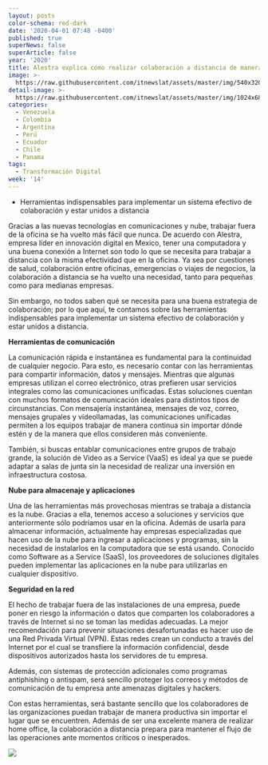 ```yaml
---
layout: posts
color-schema: red-dark
date: '2020-04-01 07:48 -0400'
published: true
superNews: false
superArticle: false
year: '2020'
title: Alestra explica cómo realizar colaboración a distancia de manera efectiva
image: >-
  https://raw.githubusercontent.com/itnewslat/assets/master/img/540x320/En-Casa-p.jpg
detail-image: >-
  https://raw.githubusercontent.com/itnewslat/assets/master/img/1024x680/En-Casa-g.jpg
categories:
  - Venezuela
  - Colombia
  - Argentina
  - Perú
  - Ecuador
  - Chile
  - Panama
tags:
  - Transformación Digital
week: '14'
---
```

- Herramientas indispensables para implementar un sistema efectivo de colaboración y estar unidos a distancia

Gracias a las nuevas tecnologías en comunicaciones y nube, trabajar fuera de la oficina se ha vuelto más fácil que nunca. De acuerdo con Alestra, empresa líder en innovación digital en Mexico, tener una computadora y una buena conexión a Internet son todo lo que se necesita para trabajar a distancia con la misma efectividad que en la oficina. Ya sea por cuestiones de salud, colaboración entre oficinas, emergencias o viajes de negocios, la colaboración a distancia se ha vuelto una necesidad, tanto para pequeñas como para medianas empresas.

Sin embargo, no todos saben qué se necesita para una buena estrategia de colaboración; por lo que aquí, te contamos sobre las herramientas indispensables para implementar un sistema efectivo de colaboración y estar unidos a distancia.

**Herramientas de comunicación**

La comunicación rápida e instantánea es fundamental para la continuidad de cualquier negocio. Para esto, es necesario contar con las herramientas para compartir información, datos y mensajes. Mientras que algunas empresas utilizan el correo electrónico, otras prefieren usar servicios integrales como las comunicaciones unificadas. Estas soluciones cuentan con muchos formatos de comunicación ideales para distintos tipos de circunstancias. Con mensajería instantánea, mensajes de voz, correo, mensajes grupales y videollamadas, las comunicaciones unificadas permiten a los equipos trabajar de manera continua sin importar dónde estén y de la manera que ellos consideren más conveniente.

También, si buscas entablar comunicaciones entre grupos de trabajo grande, la solución de Video as a Service (VaaS) es ideal ya que se puede adaptar a salas de junta sin la necesidad de realizar una inversión en infraestructura costosa.

**Nube para almacenaje y aplicaciones**

Una de las herramientas más provechosas mientras se trabaja a distancia es la nube. Gracias a ella, tenemos acceso a soluciones y servicios que anteriormente sólo podríamos usar en la oficina. Además de usarla para almacenar información, actualmente hay empresas especializadas que hacen uso de la nube para ingresar a aplicaciones y programas, sin la necesidad de instalarlos en la computadora que se está usando. Conocido como Software as a Service (SaaS), los proveedores de soluciones digitales pueden implementar las aplicaciones en la nube para utilizarlas en cualquier dispositivo.

**Seguridad en la red**

El hecho de trabajar fuera de las instalaciones de una empresa, puede poner en riesgo la información o datos que comparten los colaboradores a través de Internet si no se toman las medidas adecuadas. La mejor recomendación para prevenir situaciones desafortunadas es hacer uso de una Red Privada Virtual (VPN). Estas redes crean un conducto a través del Internet por el cual se transfiere la información confidencial, desde dispositivos autorizados hasta los servidores de tu empresa.

Además, con sistemas de protección adicionales como programas antiphishing o antispam, será sencillo proteger los correos y métodos de comunicación de tu empresa ante amenazas digitales y hackers.

Con estas herramientas, será bastante sencillo que los colaboradores de las organizaciones puedan trabajar de manera productiva sin importar el lugar que se encuentren. Además de ser una excelente manera de realizar home office, la colaboración a distancia prepara para mantener el flujo de las operaciones ante momentos críticos o inesperados.

<img src="https://tracker.metricool.com/c3po.jpg?hash=56f88a41e39ab42c063cc51676587a04"/>